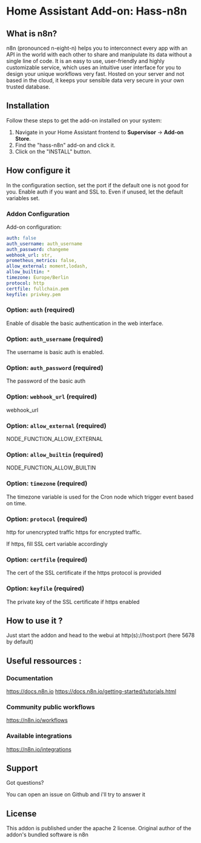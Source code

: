 # Home Assistant Add-on: Hass-n8n

## What is n8n?

n8n (pronounced n-eight-n) helps you to interconnect every app with an API in the world with each other to share and manipulate its data without a single line of code. It is an easy to use, user-friendly and highly customizable service, which uses an intuitive user interface for you to design your unique workflows very fast. Hosted on your server and not based in the cloud, it keeps your sensible data very secure in your own trusted database.

## Installation

Follow these steps to get the add-on installed on your system:

1. Navigate in your Home Assistant frontend to **Supervisor** -> **Add-on Store**.
2. Find the "hass-n8n" add-on and click it.
3. Click on the "INSTALL" button.

## How configure it

In the configuration section, set the port if the default one is not good for you. Enable auth if you want and SSL to.
Even if unused, let the default variables set.

### Addon Configuration

Add-on configuration:

```yaml
auth: false
auth_username: auth_username
auth_password: changeme
webhook_url: str,
prometheus_metrics: false,
allow_external: moment,lodash,
allow_builtin: *
timezone: Europe/Berlin
protocol: http
certfile: fullchain.pem
keyfile: privkey.pem
```

### Option: `auth` (required)

Enable of disable the basic authentication in the web interface.

### Option: `auth_username` (required)

The username is basic auth is enabled.

### Option: `auth_password` (required)

The password of the basic auth

### Option: `webhook_url` (required)

webhook_url

### Option: `allow_external` (required)

NODE_FUNCTION_ALLOW_EXTERNAL

### Option: `allow_builtin` (required)

NODE_FUNCTION_ALLOW_BUILTIN

### Option: `timezone` (required)

The timezone variable is used for the Cron node which trigger event based on time.

### Option: `protocol` (required)

http for unencrypted traffic
https for encrypted traffic.

If https, fill SSL cert variable accordingly

### Option: `certfile` (required)

The cert of the SSL certificate if the https protocol is provided

### Option: `keyfile` (required)

The private key of the SSL certificate if https enabled

## How to use it ?

Just start the addon and head to the webui at http(s)://host:port (here 5678 by default)

## Useful ressources :

### Documentation

https://docs.n8n.io
https://docs.n8n.io/getting-started/tutorials.html

### Community public workflows

https://n8n.io/workflows

### Available integrations

https://n8n.io/integrations

## Support

Got questions?

You can open an issue on Github and i'll try to answer it

[repository]: https://github.com/Rbillon59/hass-n8n

## License

This addon is published under the apache 2 license. Original author of the addon's bundled software is n8n
